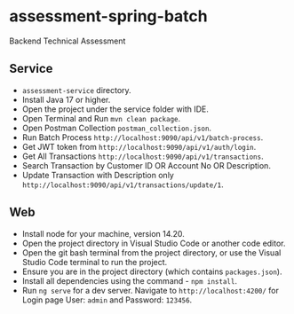 # assessment-spring-batch
Backend Technical Assessment

## Service

- `assessment-service` directory.
- Install Java 17 or higher.
- Open the project under the service folder with IDE.
- Open Terminal and Run `mvn clean package`.
- Open Postman Collection `postman_collection.json`.
- Run Batch Process `http://localhost:9090/api/v1/batch-process`.
- Get JWT token from `http://localhost:9090/api/v1/auth/login`.
- Get All Transactions `http://localhost:9090/api/v1/transactions`.
- Search Transaction by Customer ID OR Account No OR Description.
- Update Transaction with Description only `http://localhost:9090/api/v1/transactions/update/1`.

## Web

- Install node for your machine, version 14.20.
- Open the project directory in Visual Studio Code or another code editor.
- Open the git bash terminal from the project directory, or use the Visual Studio Code terminal to run the project.
- Ensure you are in the project directory (which contains `packages.json`).
- Install all dependencies using the command - `npm install`.
- Run `ng serve` for a dev server. Navigate to `http://localhost:4200/` for Login page User: `admin` and Password: `123456`.


